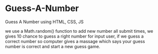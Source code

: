 # Guess-A-Number
Guess A Number using HTML, CSS, JS 

we use a Math.random() function to add new number all submit times,
we gives 10 chance to guess a right number for input user,
if we guess a correct number so computer gives a massage which says your guess number is correct and start a new guess game.
